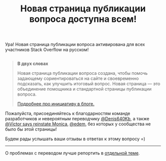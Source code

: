 ﻿---
title: "Новая страница публикации вопроса доступна всем!"
se.owner.user_id: 183658
se.owner.display_name: "Juan M"
se.owner.link: "https://ru.meta.stackoverflow.com/users/183658/juan-m"
se.link: "https://ru.meta.stackoverflow.com/questions/10159/%d0%9d%d0%be%d0%b2%d0%b0%d1%8f-%d1%81%d1%82%d1%80%d0%b0%d0%bd%d0%b8%d1%86%d0%b0-%d0%bf%d1%83%d0%b1%d0%bb%d0%b8%d0%ba%d0%b0%d1%86%d0%b8%d0%b8-%d0%b2%d0%be%d0%bf%d1%80%d0%be%d1%81%d0%b0-%d0%b4%d0%be%d1%81%d1%82%d1%83%d0%bf%d0%bd%d0%b0-%d0%b2%d1%81%d0%b5%d0%bc"
se.question_id: 10159
se.post_type: question
---
<p>Ура! Новая страница публикации вопроса активирована для всех участников Stack Overflow на русском!</p>

<p><img src="https://i.stack.imgur.com/Ws0Ej.png" alt=""></p>

<blockquote>
  <p><strong>В двух словах</strong></p>
  
  <p>Новая страница публикации вопроса создана, чтобы помочь задающему сориентироваться на сайте и своевременно подсказать, как улучшить итоговый вопрос. Новая страница — это объединение помощника и стандартной страницы публикации вопроса.</p>
  
  <p><a href="https://stackoverflow.blog/2019/09/26/research-update-improving-the-question-asking-experience/">Подробнее про инициативу в блоге.</a></p>
</blockquote>

<p>Пожалуйста, присоединяйтесь к благодарностям команде разработчиков и невероятным переводчику <a href="https://ru.stackoverflow.com/users/314403/denis640kb">@Denis640Kb</a>, а также <a href="https://ru.stackoverflow.com/users/337540/">@Victor says reinstate Monica</a>, <a href="https://ru.stackoverflow.com/users/199733/edem">@edem</a>, без которых у сообщества не было бы этой страницы!</p>

<p>Будем рады услышать ваши отзывы в ответах к этому вопросу =)</p>

<hr>

<p>О проблемах с переводом лучше репортить в <a href="https://ru.meta.stackoverflow.com/q/10161/15479">отдельной теме</a>.</p>
